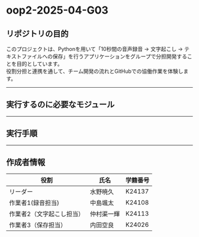 # oop2-2025-04-G03  

## リポジトリの目的
このプロジェクトは、Pythonを用いて「10秒間の音声録音 → 文字起こし → テキストファイルへの保存」を行うアプリケーションをグループで分担開発することを目的としています。  
役割分担と連携を通して、チーム開発の流れとGitHubでの協働作業を体験します。

---

## 実行するのに必要なモジュール

---
## 実行手順

---
## 作成者情報
| 役割 | 氏名 | 学籍番号 |
|------|------|-----------|
| リーダー | 水野暁久 | K24137 |
| 作業者1(録音担当) | 中島颯太 | K24108 |
| 作業者2（文字起こし担当） | 仲村渠一輝 | K24113 |
| 作業者3（保存担当） | 内田空良 | K24026 |
